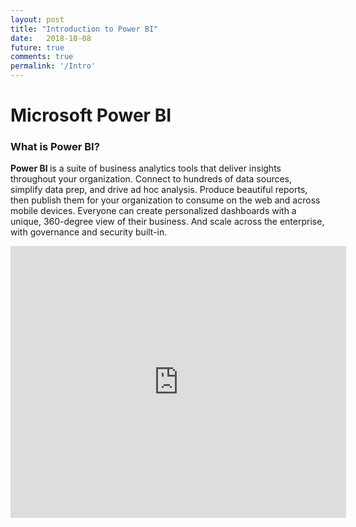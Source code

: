 ```yaml
---
layout: post
title: "Introduction to Power BI"
date: 	2018-10-08
future: true
comments: true
permalink: '/Intro'
---
```


<h1 style=""> Microsoft Power BI </h1>
<h3> What is Power BI?</h3>
<div id="powerbi-intro">
	<p>
		<strong>Power BI </strong>is a suite of business analytics tools that deliver insights throughout your organization. Connect to hundreds of data sources, simplify data prep, and drive ad hoc analysis. Produce beautiful reports, then publish them for your organization to consume on the web and across mobile devices. Everyone can create personalized dashboards with a unique, 360-degree view of their business. And scale across the enterprise, with governance and security built-in.
	</p>
	<iframe width="537" height="435" src="https://www.youtube.com/embed/yKTSLffVGbk" frameborder="0" allow="autoplay; encrypted-media" allowfullscreen></iframe>
</div>
